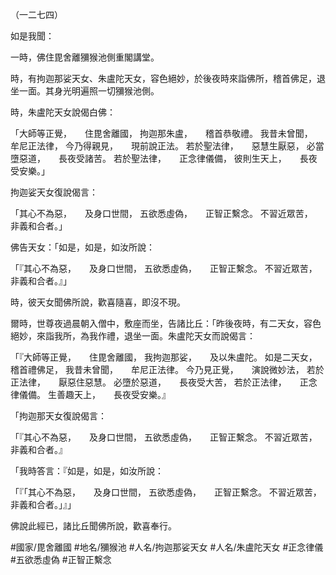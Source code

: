（一二七四）

如是我聞：

一時，佛住毘舍離獼猴池側重閣講堂。

時，有拘迦那娑天女、朱盧陀天女，容色絕妙，於後夜時來詣佛所，稽首佛足，退坐一面。其身光明遍照一切獼猴池側。

時，朱盧陀天女說偈白佛：

「大師等正覺，　　住毘舍離國，
拘迦那朱盧，　　稽首恭敬禮。
我昔未曾聞，　　牟尼正法律，
今乃得親見，　　現前說正法。
若於聖法律，　　惡慧生厭惡，
必當墮惡道，　　長夜受諸苦。
若於聖法律，　　正念律儀備，
彼則生天上，　　長夜受安樂。」

拘迦娑天女復說偈言：

「其心不為惡，　　及身口世間，
五欲悉虛偽，　　正智正繫念。
不習近眾苦，　　非義和合者。」

佛告天女：「如是，如是，如汝所說：

「『其心不為惡，　　及身口世間，
五欲悉虛偽，　　正智正繫念。
不習近眾苦，　　非義和合者。』」

時，彼天女聞佛所說，歡喜隨喜，即沒不現。

爾時，世尊夜過晨朝入僧中，敷座而坐，告諸比丘：「昨後夜時，有二天女，容色絕妙，來詣我所，為我作禮，退坐一面。朱盧陀天女而說偈言：

「『大師等正覺，　　住毘舍離國，
我拘迦那娑，　　及以朱盧陀。
如是二天女，　　稽首禮佛足，
我昔未曾聞，　　牟尼正法律。
今乃見正覺，　　演說微妙法，
若於正法律，　　厭惡住惡慧。
必墮於惡道，　　長夜受大苦，
若於正法律，　　正念律儀備。
生善趣天上，　　長夜受安樂。』

「拘迦那天女復說偈言：

「『其心不為惡，　　及身口世間，
五欲悉虛偽，　　正智正繫念。
不習近眾苦，　　非義和合者。』

「我時答言：『如是，如是，如汝所說：

「『「其心不為惡，　　及身口世間，
五欲悉虛偽，　　正智正繫念。
不習近眾苦，　　非義和合者。」』」

佛說此經已，諸比丘聞佛所說，歡喜奉行。

#國家/毘舍離國
#地名/獼猴池
#人名/拘迦那娑天女
#人名/朱盧陀天女
#正念律儀
#五欲悉虛偽
#正智正繫念
